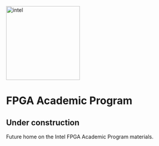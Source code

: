 <img src="https://avatars0.githubusercontent.com/u/17888862?s=200&amp;v=4" alt="intel" width="200" height="200" />

# FPGA Academic Program

## Under construction

Future home on the Intel FPGA Academic Program materials.
